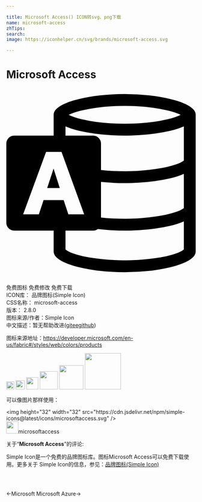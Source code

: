 ```yaml
---

title: Microsoft Access() ICON转svg、png下载
name: microsoft-access
zhTips: 
search: 
image: https://iconhelper.cn/svg/brands/microsoft-access.svg

---
```


# Microsoft Access  <small style="font-size: 60%;font-weight: 100"></small>

<div id="svg" class="svg-wrap">
<svg role="img" xmlns="http://www.w3.org/2000/svg" viewBox="0 0 24 24"><title>Microsoft Access icon</title><path d="M15 .75q1.605 0 3.21.176.282.035.815.111.534.076 1.178.211.645.135 1.318.328.674.194 1.225.457.55.264.902.598.352.334.352.744v17.25q0 .41-.352.744-.351.334-.902.598-.55.263-1.225.457-.673.193-1.318.328-.644.135-1.178.217-.533.082-.814.105-1.606.176-3.211.176-1.617 0-3.21-.176-.282-.023-.815-.105-.534-.082-1.178-.217-.645-.135-1.318-.328-.674-.194-1.225-.457-.55-.264-.902-.598Q6 21.035 6 20.625V18H.996q-.41 0-.703-.293T0 17.004V6.996q0-.41.293-.703T.996 6H6V3.375q0-.41.352-.744.351-.334.902-.598.55-.263 1.225-.457.673-.193 1.318-.328.644-.135 1.178-.21.533-.077.814-.112Q13.383.75 15 .75zm0 1.5q-.762 0-1.7.053-.937.052-1.904.181-.966.13-1.88.346-.914.217-1.618.545.727.34 1.635.557.908.216 1.863.34.956.123 1.887.175.932.053 1.717.053t1.717-.053q.931-.052 1.887-.176.955-.123 1.863-.34.908-.216 1.635-.556-.704-.328-1.618-.545-.914-.217-1.88-.346-.967-.129-1.905-.181Q15.762 2.25 15 2.25zM4.723 14.145h2.543l.597 1.793h2.004l-2.87-7.876H5.038l-2.906 7.876h1.992zM22.5 20.379v-3.55q-.773.339-1.729.562-.955.222-1.962.357-1.008.135-1.993.193Q15.832 18 15 18q-.855 0-1.705-.053-.85-.052-1.693-.146-.27.199-.598.199H7.5v2.379q.34.27.914.48.574.211 1.272.364.697.152 1.459.252.761.1 1.482.164.72.064 1.342.088.62.023 1.031.023.41 0 1.031-.023.621-.024 1.342-.088.72-.065 1.482-.164.762-.1 1.46-.252.697-.153 1.27-.364.575-.21.915-.48zm0-5.227v-4.324q-.773.34-1.729.563-.955.222-1.962.357-1.008.135-1.993.193Q15.832 12 15 12q-.75 0-1.5-.041t-1.5-.111v4.5q.75.082 1.5.117t1.5.035q.434 0 1.055-.023.62-.024 1.33-.088.709-.065 1.459-.164.75-.1 1.441-.252.692-.153 1.272-.352.58-.2.943-.469zm0-6V4.828q-.773.34-1.729.563-.955.222-1.962.357-1.008.135-1.993.193Q15.832 6 15 6q-.832 0-1.816-.059-.985-.058-1.993-.193-1.007-.135-1.962-.357-.956-.223-1.729-.563V6h3.504q.41 0 .703.293t.293.703v3.352q.75.082 1.5.117t1.5.035q.434 0 1.055-.023.62-.024 1.33-.088.709-.065 1.459-.164.75-.1 1.441-.252.692-.153 1.266-.352.574-.2.949-.469zm-17.32 3.47l.808-2.45.785 2.45Z"/></svg>
</div>
<detail full-name='microsoft-access'></detail>

<div class="detail-page">
<p>
<span><span class="badge-success badge">免费图标</span> <span class="badge-success badge">免费修改</span>  <span class="badge-success badge">免费下载</span> </span>
<br/>
<span>
ICON库：
<span class="badge-secondary badge">品牌图标(Simple Icon)</span> 
</span>
<br/>
<span>
CSS名称：
<span class="badge-secondary badge">microsoft-access</span> 
</span>

<br/>
<span>
版本：
<span class="badge-secondary badge">2.8.0</span> 
</span>
<br/>
<span>图标来源/作者：<span class="badge-light badge">Simple Icon</span></span> 
<br/>
<span class="zh-detail">中文描述：暂无<span class="help-link"><span>帮助改进</span>(<a href="https://gitee.com/liuwave/icon-helper/edit/master/json/brands/microsoft-access.json" target="_blank" rel="noopener noreferrer">gitee</a><a href="https://github.com/liuwave/icon-helper/edit/master/json/brands/microsoft-access.json" target="_blank" rel="noopener noreferrer">github</a></span>)</span><br/>
</p>
</div><div class="description description alert alert-light"><p>图标来源地址：<a href="https://developer.microsoft.com/en-us/fabric#/styles/web/colors/products" target="_blank" rel="noopener noreferrer">https://developer.microsoft.com/en-us/fabric#/styles/web/colors/products</a></p></div>
<div class="alert alert-dark">
<img height="21" width="21" src="https://cdn.jsdelivr.net/npm/simple-icons@latest/icons/microsoftaccess.svg" />
<img height="24" width="24" src="https://cdn.jsdelivr.net/npm/simple-icons@latest/icons/microsoftaccess.svg" />
<img height="32" width="32" src="https://cdn.jsdelivr.net/npm/simple-icons@latest/icons/microsoftaccess.svg" />
<img height="48" width="48" src="https://cdn.jsdelivr.net/npm/simple-icons@latest/icons/microsoftaccess.svg" />
<img height="64" width="64" src="https://cdn.jsdelivr.net/npm/simple-icons@latest/icons/microsoftaccess.svg" />
<img height="96" width="96" src="https://cdn.jsdelivr.net/npm/simple-icons@latest/icons/microsoftaccess.svg" />

</div>
<div>
  <p>可以像图片那样使用：    
  </p>
  <div class="alert alert-primary" style="font-size: 14px">
    &lt;img height="32" width="32" src="https://cdn.jsdelivr.net/npm/simple-icons@latest/icons/microsoftaccess.svg" /&gt;
    <copy-btn content='<img height="32" width="32" src="https://cdn.jsdelivr.net/npm/simple-icons@latest/icons/microsoftaccess.svg" />'></copy-btn>
  </div>
  <div class="alert alert-secondary">
    <img height="32" width="32" src="https://cdn.jsdelivr.net/npm/simple-icons@latest/icons/microsoftaccess.svg" />microsoftaccess
    <copy-btn content="microsoftaccess" btn-title="复制图标名称"></copy-btn>
  </div>
</div>
<div class="icon-detail__container">
<p>关于“<b>Microsoft Access</b>”的评论:</p>
</div>
<Vssue title="关于“Microsoft Access”的评论" />
<div><p>Simple Icon是一个免费的品牌图标库。图标Microsoft Access可以免费下载使用。更多关于  Simple Icon的信息，参见：<a target="_blank" href="https://iconhelper.cn/brands.html">品牌图标(Simple Icon)</a>
</p></div>


<div style="padding:2rem 0 " class="page-nav"><p class="inner"><span class="prev">←<router-link to="/icon/microsoft.html">Microsoft</router-link></span> <span class="next"><router-link to="/icon/microsoft-azure.html">Microsoft Azure</router-link>→</span></p></div>
